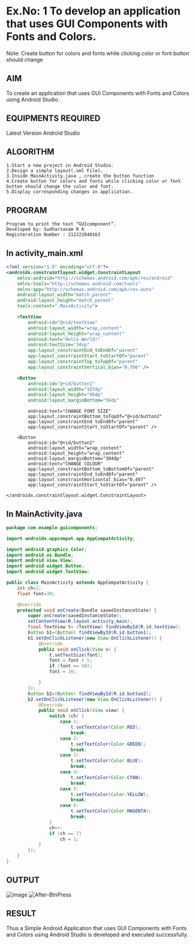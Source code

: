 # Ex.No: 1 To develop an application that uses GUI Components with Fonts and Colors. 
Note: Create button for colors and fonts while clicking color or font button should change 


## AIM

To create an application that uses GUI Components with Fonts and Colors using Android Studio.

## EQUIPMENTS REQUIRED

Latest Version Android Studio

## ALGORITHM
```
1.Start a new project in Android Studio.
2.Design a simple layout(.xml File).
3.Inside MainActivity.java , create the button function
4.Create button for colors and fonts while clicking color or font button should change the color and font.
5.Display corresponding changes in application.  
```

## PROGRAM
```
Program to print the text “GUIcomponent”.
Developed by: Sudharsanam R K
Registeration Number : 212222040163
```

## In activity_main.xml
```xml
<?xml version="1.0" encoding="utf-8"?>
<androidx.constraintlayout.widget.ConstraintLayout
    xmlns:android="http://schemas.android.com/apk/res/android"
    xmlns:tools="http://schemas.android.com/tools"
    xmlns:app="http://schemas.android.com/apk/res-auto"
    android:layout_width="match_parent"
    android:layout_height="match_parent"
    tools:context=".MainActivity">

    <TextView
        android:id="@+id/textView"
        android:layout_width="wrap_content"
        android:layout_height="wrap_content"
        android:text="Hello World!"
        android:textSize="34sp"
        app:layout_constraintEnd_toEndOf="parent"
        app:layout_constraintStart_toStartOf="parent"
        app:layout_constraintTop_toTopOf="parent"
        app:layout_constraintVertical_bias="0.766" />

    <Button
        android:id="@+id/button1"
        android:layout_width="157dp"
        android:layout_height="95dp"
        android:layout_marginBottom="56dp"
```
```
        android:text="CHANGE FONT SIZE"
        app:layout_constraintBottom_toTopOf="@+id/button2"
        app:layout_constraintEnd_toEndOf="parent"
        app:layout_constraintStart_toStartOf="parent" />

    <Button
        android:id="@+id/button2"
        android:layout_width="wrap_content"
        android:layout_height="wrap_content"
        android:layout_marginBottom="304dp"
        android:text="CHANGE COLOUR"
        app:layout_constraintBottom_toBottomOf="parent"
        app:layout_constraintEnd_toEndOf="parent"
        app:layout_constraintHorizontal_bias="0.497"
        app:layout_constraintStart_toStartOf="parent" />

</androidx.constraintlayout.widget.ConstraintLayout>
```

## In MainActivity.java
```java
package com.example.guicomponents;

import androidx.appcompat.app.AppCompatActivity;

import android.graphics.Color;
import android.os.Bundle;
import android.view.View;
import android.widget.Button;
import android.widget.TextView;

public class MainActivity extends AppCompatActivity {
    int ch=1;
    float font=30;

    @Override
    protected void onCreate(Bundle savedInstanceState) {
        super.onCreate(savedInstanceState);
        setContentView(R.layout.activity_main);
        final TextView t= (TextView) findViewById(R.id.textView);
        Button b1=(Button) findViewById(R.id.button1);
        b1.setOnClickListener(new View.OnClickListener() {
            @Override
            public void onClick(View v) {
                t.setTextSize(font);
                font = font + 5;
                if (font == 50);
                font = 20;

            }
        });
        Button b2=(Button) findViewById(R.id.button2);
        b2.setOnClickListener(new View.OnClickListener() {
            @Override
            public void onClick(View view) {
                switch (ch) {
                    case 1:
                        t.setTextColor(Color.RED);
                        break;
                    case 2:
                        t.setTextColor(Color.GREEN);
                        break;
                    case 3:
                        t.setTextColor(Color.BLUE);
                        break;
                    case 4:
                        t.setTextColor(Color.CYAN);
                        break;
                    case 5:
                        t.setTextColor(Color.YELLOW);
                        break;
                    case 6:
                        t.setTextColor(Color.MAGENTA);
                        break;
                }
                ch++;
                if (ch == 7)
                    ch = 1;
            }
        });
    }
}
```

## OUTPUT
![image](https://github.com/SudharsanamRK/GUI-components/assets/115523484/2583119e-4703-44bb-8b16-82cd189846ee)
![After-BtnPress](https://github.com/SudharsanamRK/GUI-components/assets/115523484/9739a2c9-740a-43dd-bb11-fa3b85fb983d)


## RESULT
Thus a Simple Android Application that uses GUI Components with Fonts and Colors using Android Studio is developed and executed successfully.
